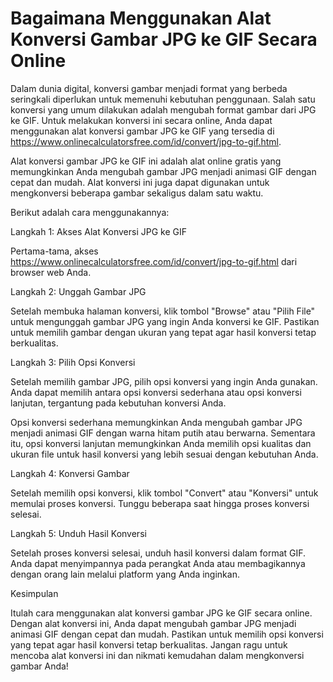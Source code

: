 Bagaimana Menggunakan Alat Konversi Gambar JPG ke GIF Secara Online
===================================================================

Dalam dunia digital, konversi gambar menjadi format yang berbeda seringkali diperlukan untuk memenuhi kebutuhan penggunaan. Salah satu konversi yang umum dilakukan adalah mengubah format gambar dari JPG ke GIF. Untuk melakukan konversi ini secara online, Anda dapat menggunakan alat konversi gambar JPG ke GIF yang tersedia di <https://www.onlinecalculatorsfree.com/id/convert/jpg-to-gif.html>.

Alat konversi gambar JPG ke GIF ini adalah alat online gratis yang memungkinkan Anda mengubah gambar JPG menjadi animasi GIF dengan cepat dan mudah. Alat konversi ini juga dapat digunakan untuk mengkonversi beberapa gambar sekaligus dalam satu waktu.

Berikut adalah cara menggunakannya:

Langkah 1: Akses Alat Konversi JPG ke GIF

Pertama-tama, akses <https://www.onlinecalculatorsfree.com/id/convert/jpg-to-gif.html> dari browser web Anda.

Langkah 2: Unggah Gambar JPG

Setelah membuka halaman konversi, klik tombol "Browse" atau "Pilih File" untuk mengunggah gambar JPG yang ingin Anda konversi ke GIF. Pastikan untuk memilih gambar dengan ukuran yang tepat agar hasil konversi tetap berkualitas.

Langkah 3: Pilih Opsi Konversi

Setelah memilih gambar JPG, pilih opsi konversi yang ingin Anda gunakan. Anda dapat memilih antara opsi konversi sederhana atau opsi konversi lanjutan, tergantung pada kebutuhan konversi Anda.

Opsi konversi sederhana memungkinkan Anda mengubah gambar JPG menjadi animasi GIF dengan warna hitam putih atau berwarna. Sementara itu, opsi konversi lanjutan memungkinkan Anda memilih opsi kualitas dan ukuran file untuk hasil konversi yang lebih sesuai dengan kebutuhan Anda.

Langkah 4: Konversi Gambar

Setelah memilih opsi konversi, klik tombol "Convert" atau "Konversi" untuk memulai proses konversi. Tunggu beberapa saat hingga proses konversi selesai.

Langkah 5: Unduh Hasil Konversi

Setelah proses konversi selesai, unduh hasil konversi dalam format GIF. Anda dapat menyimpannya pada perangkat Anda atau membagikannya dengan orang lain melalui platform yang Anda inginkan.

Kesimpulan

Itulah cara menggunakan alat konversi gambar JPG ke GIF secara online. Dengan alat konversi ini, Anda dapat mengubah gambar JPG menjadi animasi GIF dengan cepat dan mudah. Pastikan untuk memilih opsi konversi yang tepat agar hasil konversi tetap berkualitas. Jangan ragu untuk mencoba alat konversi ini dan nikmati kemudahan dalam mengkonversi gambar Anda!
